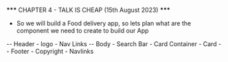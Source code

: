 ******\*\*\******* CHAPTER 4 - TALK IS CHEAP (15th August 2023) ******\*\*\*******

- So we will build a Food delivery app, so lets plan what are the component we need to create to build our App

-- Header - logo - Nav Links
-- Body - Search Bar - Card Container - Card
-- Footer - Copyright - Navlinks
